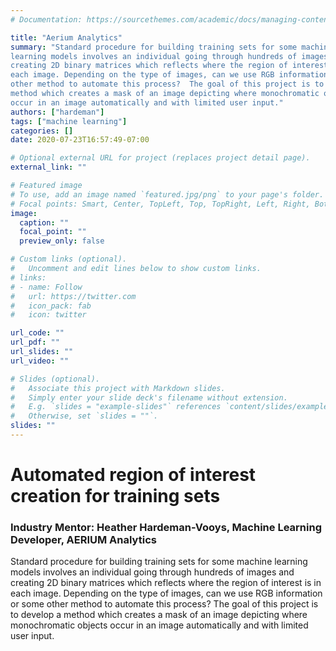```yaml
---
# Documentation: https://sourcethemes.com/academic/docs/managing-content/

title: "Aerium Analytics"
summary: "Standard procedure for building training sets for some machine
learning models involves an individual going through hundreds of images and
creating 2D binary matrices which reflects where the region of interest is in
each image. Depending on the type of images, can we use RGB information or some
other method to automate this process?  The goal of this project is to develop a
method which creates a mask of an image depicting where monochromatic objects
occur in an image automatically and with limited user input."
authors: ["hardeman"]
tags: ["machine learning"]
categories: []
date: 2020-07-23T16:57:49-07:00

# Optional external URL for project (replaces project detail page).
external_link: ""

# Featured image
# To use, add an image named `featured.jpg/png` to your page's folder.
# Focal points: Smart, Center, TopLeft, Top, TopRight, Left, Right, BottomLeft, Bottom, BottomRight.
image:
  caption: ""
  focal_point: ""
  preview_only: false

# Custom links (optional).
#   Uncomment and edit lines below to show custom links.
# links:
# - name: Follow
#   url: https://twitter.com
#   icon_pack: fab
#   icon: twitter

url_code: ""
url_pdf: ""
url_slides: ""
url_video: ""

# Slides (optional).
#   Associate this project with Markdown slides.
#   Simply enter your slide deck's filename without extension.
#   E.g. `slides = "example-slides"` references `content/slides/example-slides.md`.
#   Otherwise, set `slides = ""`.
slides: ""
---
```


#  Automated region of interest creation for training sets

### Industry Mentor: Heather Hardeman-Vooys, Machine Learning Developer, AERIUM Analytics



Standard procedure for building training sets for some machine learning models involves an individual going through hundreds of images and creating 2D binary matrices which reflects where the region of interest is in each image. Depending on the type of images, can we use RGB information or some other method to automate this process?  The goal of this project is to develop a method which creates a mask of an image depicting where monochromatic objects occur in an image automatically and with limited user input.
